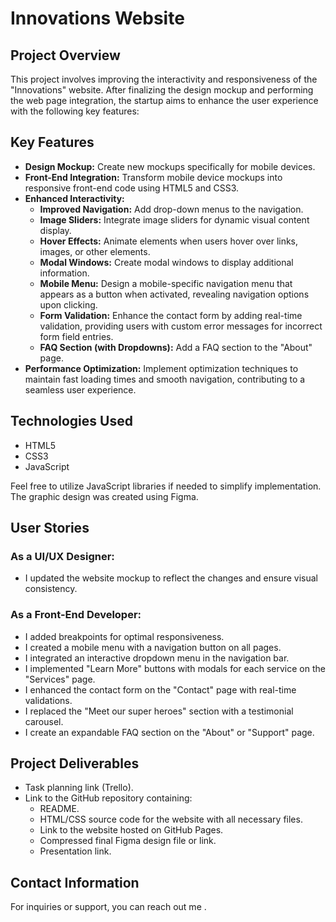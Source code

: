 # Innovations Website

## Project Overview

This project involves improving the interactivity and responsiveness of the "Innovations" website. After finalizing the design mockup and performing the web page integration, the startup aims to enhance the user experience with the following key features:

## Key Features

- **Design Mockup:** Create new mockups specifically for mobile devices.
- **Front-End Integration:** Transform mobile device mockups into responsive front-end code using HTML5 and CSS3.
- **Enhanced Interactivity:**
  - **Improved Navigation:** Add drop-down menus to the navigation.
  - **Image Sliders:** Integrate image sliders for dynamic visual content display.
  - **Hover Effects:** Animate elements when users hover over links, images, or other elements.
  - **Modal Windows:** Create modal windows to display additional information.
  - **Mobile Menu:** Design a mobile-specific navigation menu that appears as a button when activated, revealing navigation options upon clicking.
  - **Form Validation:** Enhance the contact form by adding real-time validation, providing users with custom error messages for incorrect form field entries.
  - **FAQ Section (with Dropdowns):** Add a FAQ section to the "About" page.
- **Performance Optimization:** Implement optimization techniques to maintain fast loading times and smooth navigation, contributing to a seamless user experience.

## Technologies Used

- HTML5
- CSS3
- JavaScript

Feel free to utilize JavaScript libraries if needed to simplify implementation. The graphic design was created using Figma.

## User Stories

### As a UI/UX Designer:

- I updated the website mockup to reflect the changes and ensure visual consistency.

### As a Front-End Developer:

- I added breakpoints for optimal responsiveness.
- I created a mobile menu with a navigation button on all pages.
- I integrated an interactive dropdown menu in the navigation bar.
- I implemented "Learn More" buttons with modals for each service on the "Services" page.
- I enhanced the contact form on the "Contact" page with real-time validations.
- I replaced the "Meet our super heroes" section with a testimonial carousel.
- I create an expandable FAQ section on the "About" or "Support" page.

## Project Deliverables

- Task planning link (Trello).
- Link to the GitHub repository containing:
  - README.
  - HTML/CSS source code for the website with all necessary files.
  - Link to the website hosted on GitHub Pages.
  - Compressed final Figma design file or link.
  - Presentation link.

## Contact Information

For inquiries or support, you can reach out me .


